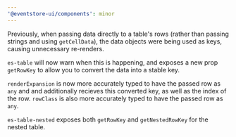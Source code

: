 ```yaml
---
'@eventstore-ui/components': minor
---
```


Previously, when passing data directly to a table's rows (rather than passing strings and using `getCellData`), the data objects were being used as keys, causing unnecessary re-renders.

`es-table` will now warn when this is happening, and exposes a new prop `getRowKey` to allow you to convert the data into a stable key.

`renderExpansion` is now more accurately typed to have the passed row as `any` and and additionally recieves this converted key, as well as the index of the row.
`rowClass` is also more accurately typed to have the passed row as `any`.

`es-table-nested` exposes both `getRowKey` and `getNestedRowKey` for the nested table.
